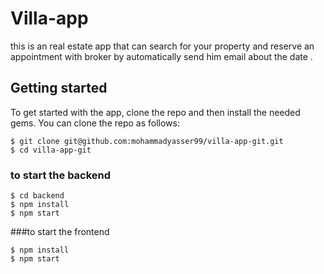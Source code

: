 # Villa-app
this is an real estate app that can search for your property and reserve an appointment with broker by automatically send him email about the date .
## Getting started

To get started with the app, clone the repo and then install the needed gems. You can clone the repo as follows:
```
$ git clone git@github.com:mohammadyasser99/villa-app-git.git
$ cd villa-app-git
```

### to start the backend
```
$ cd backend 
$ npm install
$ npm start
```

###to start the frontend 

```
$ npm install
$ npm start
```
